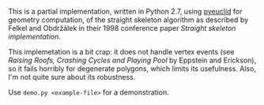 This is a partial implementation, written in Python 2.7, using [pyeuclid](https://github.com/ezag/pyeuclid) for geometry computation, of the straight skeleton algorithm as described by Felkel and Obdržálek in their 1998 conference paper *Straight skeleton implementation*.

This implemetation is a bit crap: it does not handle vertex events (see *Raising Roofs, Crashing Cycles and Playing Pool* by Eppstein and Erickson), so it fails horribly for degenerate polygons, which limits its usefulness.
Also, I'm not quite sure about its robustness.

Use `demo.py <example-file>` for a demonstration.

